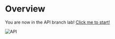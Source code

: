 # Overview
You are now in the API branch lab! [Click me to start!](https://github.com/CbarNC/Group3-repo-projects/blob/API-Testing/API-Testing-Lab.md)

![API](https://developers.giphy.com/branch/master/static/api-512d36c09662682717108a38bbb5c57d.gif)